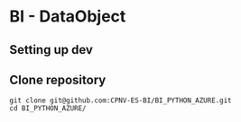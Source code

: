 # BI - DataObject

## Setting up dev

## Clone repository

```
git clone git@github.com:CPNV-ES-BI/BI_PYTHON_AZURE.git
cd BI_PYTHON_AZURE/
```